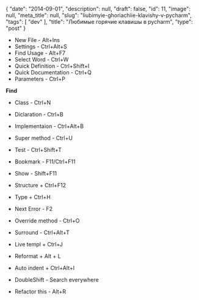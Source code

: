 {
    "date": "2014-09-01",
    "description": null,
    "draft": false,
    "id": 11,
    "image": null,
    "meta_title": null,
    "slug": "liubimyie-ghoriachiie-klavishy-v-pycharm",
    "tags": [
        "dev"
    ],
    "title": "Любимые горячие клавишы в pycharm",
    "type": "post"
}



- New File - Alt+Ins
- Settings - Ctrl+Alt+S
- Find Usage - Alt+F7
- Select Word - Ctrl+W
- Quick Definition - Ctrl+Shift+I
- Quick Documentation - Ctrl+Q
- Parameters - Ctrl+P

**Find**

- Class - Ctrl+N
- Diclaration - Ctrl+B
- Implementaion - Ctrl+Alt+B
- Super method - Ctrl+U

- Test - Ctrl+Shift+T

- Bookmark - F11/Ctrl+F11
- Show  - Shift+F11

- Structure + Ctrl+F12
- Type + Ctrl+H

- Next Error - F2

- Override method - Ctrl+O
- Surround - Ctrl+Alt+T
- Live templ + Ctrl+J

- Reformat + Alt + L
- Auto indent + Ctrl+Alt+I

- DoubleShift - Search everywhere

- Refactor this - Alt+R
